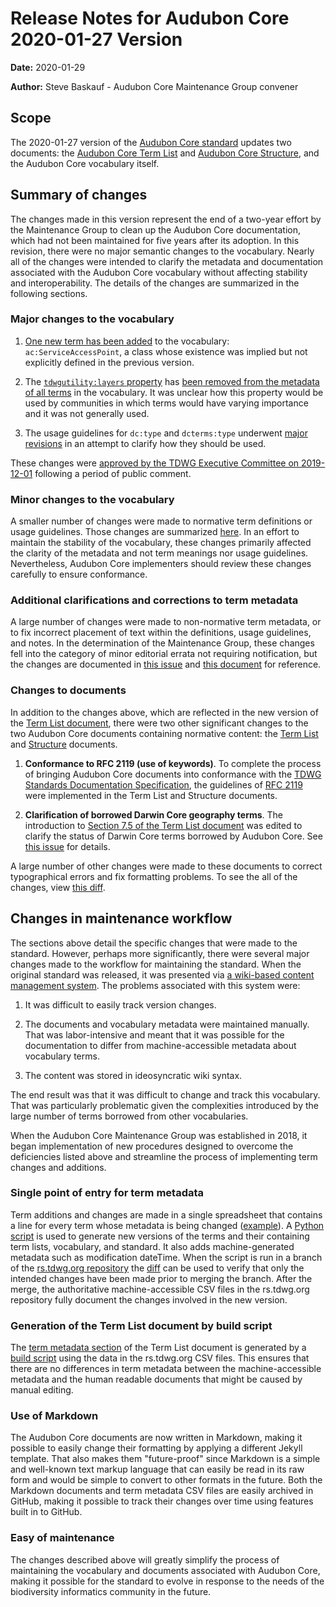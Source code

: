 # Release Notes for Audubon Core 2020-01-27 Version

**Date:** 2020-01-29

**Author:** Steve Baskauf - Audubon Core Maintenance Group convener

## Scope

The 2020-01-27 version of the [Audubon Core standard](https://www.tdwg.org/standards/ac/) updates two documents: the [Audubon Core Term List](https://tdwg.github.io/ac/termlist/) and [Audubon Core Structure](https://tdwg.github.io/ac/structure/), and the Audubon Core vocabulary itself.

## Summary of changes

The changes made in this version represent the end of a two-year effort by the Maintenance Group to clean up the Audubon Core documentation, which had not been maintained for five years after its adoption. In this revision, there were no major semantic changes to the vocabulary. Nearly all of the changes were intended to clarify the metadata and documentation associated with the Audubon Core vocabulary without affecting stability and interoperability. The details of the changes are summarized in the following sections.

### Major changes to the vocabulary

1. [One new term has been added](https://github.com/tdwg/ac/issues/137) to the vocabulary: `ac:ServiceAccessPoint`, a class whose existence was implied but not explicitly defined in the previous version.

1. The [`tdwgutility:layers` property](https://tdwg.github.io/ac/termlist/2013-10-23#4-layers) has [been removed from the metadata of all terms](https://github.com/tdwg/ac/issues/143) in the vocabulary. It was unclear how this property would be used by communities in which terms would have varying importance and it was not generally used.

1. The usage guidelines for `dc:type` and `dcterms:type` underwent [major revisions](https://github.com/tdwg/ac/issues/144) in an attempt to clarify how they should be used.

These changes were [approved by the TDWG Executive Committee on 2019-12-01](https://github.com/tdwg/rs.tdwg.org/blob/master/decisions/decisions.csv) following a period of public comment.

### Minor changes to the vocabulary

A smaller number of changes were made to normative term definitions or usage guidelines. Those changes are summarized [here](https://github.com/tdwg/ac/blob/master/historical/minor-errata-definition-changes-2020-01-27-version.pdf). In an effort to maintain the stability of the vocabulary, these changes primarily affected the clarity of the metadata and not term meanings nor usage guidelines. Nevertheless, Audubon Core implementers should review these changes carefully to ensure conformance.

### Additional clarifications and corrections to term metadata

A large number of changes were made to non-normative term metadata, or to fix incorrect placement of text within the definitions, usage guidelines, and notes. In the determination of the Maintenance Group, these changes fell into the category of minor editorial errata not requiring notification, but the changes are documented in [this issue](https://github.com/tdwg/ac/issues/130) and [this document](https://docs.google.com/document/d/12Ck4t_x9LtG0BgPuBcNNqtYppNCP_Rj5F7bdgkmFvGY/edit?usp=sharing) for reference.

### Changes to documents

In addition to the changes above, which are reflected in the new version of the [Term List document](https://tdwg.github.io/ac/termlist/), there were two other significant changes to the two Audubon Core documents containing normative content: the [Term List](https://tdwg.github.io/ac/termlist/) and [Structure](https://tdwg.github.io/ac/structure/) documents.

1. **Conformance to RFC 2119 (use of keywords)**. To complete the process of bringing Audubon Core documents into conformance with the [TDWG Standards Documentation Specification](https://github.com/tdwg/vocab/blob/master/sds/documentation-specification.md), the guidelines of [RFC 2119](http://tools.ietf.org/html/rfc2119) were implemented in the Term List and Structure documents.

1. **Clarification of borrowed Darwin Core geography terms**. The introduction to [Section 7.5 of the Term List document](https://tdwg.github.io/ac/termlist/#75-geography-vocabulary) was edited to clarify the status of Darwin Core terms borrowed by Audubon Core. See [this issue](https://github.com/tdwg/ac/issues/134) for details.

A large number of other changes were made to these documents to correct typographical errors and fix formatting problems. To see the all of the changes, view [this diff](https://github.com/tdwg/ac/pull/155/files).

## Changes in maintenance workflow

The sections above detail the specific changes that were made to the standard. However, perhaps more significantly, there were several major changes made to the workflow for maintaining the standard. When the original standard was released, it was presented via [a wiki-based content management system](https://terms.tdwg.org/wiki/Audubon_Core). The problems associated with this system were:

1. It was difficult to easily track version changes.

1. The documents and vocabulary metadata were maintained manually. That was labor-intensive and meant that it was possible for the documentation to differ from machine-accessible metadata about vocabulary terms.

1. The content was stored in ideosyncratic wiki syntax.

The end result was that it was difficult to change and track this vocabulary. That was particularly problematic given the complexities introduced by the large number of terms borrowed from other vocabularies.

When the Audubon Core Maintenance Group was established in 2018, it began implementation of new procedures designed to overcome the deficiencies listed above and streamline the process of implementing term changes and additions.  

### Single point of entry for term metadata

Term additions and changes are made in a single spreadsheet that contains a line for every term whose metadata is being changed ([example](https://github.com/tdwg/rs.tdwg.org/blob/master/process/ac-revisions-2020-01-27/audubon-revisions.csv)). A [Python script](https://github.com/tdwg/rs.tdwg.org/blob/master/process/process_rs_tdwg_org.ipynb) is used to generate new versions of the terms and their containing term lists, vocabulary, and standard. It also adds machine-generated metadata such as modification dateTime. When the script is run in a branch of the [rs.tdwg.org repository](https://github.com/tdwg/rs.tdwg.org) the [diff](https://github.com/tdwg/rs.tdwg.org/pull/32/files) can be used to verify that only the intended changes have been made prior to merging the branch. After the merge, the authoritative machine-accessible CSV files in the rs.tdwg.org repository fully document the changes involved in the new version.

### Generation of the Term List document by build script

The [term metadata section](https://tdwg.github.io/ac/termlist/#7-vocabularies) of the Term List document is generated by a [build script](https://github.com/tdwg/ac/blob/master/code/build_page.py) using the data in the rs.tdwg.org CSV files. This ensures that there are no differences in term metadata between the machine-accessible metadata and the human readable documents that might be caused by manual editing.

### Use of Markdown

The Audubon Core documents are now written in Markdown, making it possible to easily change their formatting by applying a different Jekyll template. That also makes them "future-proof" since Markdown is a simple and well-known text markup language that can easily be read in its raw form and would be simple to convert to other formats in the future.  Both the Markdown documents and term metadata CSV files are easily archived in GitHub, making it possible to track their changes over time using features built in to GitHub.

### Easy of maintenance

The changes described above will greatly simplify the process of maintaining the vocabulary and documents associated with Audubon Core, making it possible for the standard to evolve in response to the needs of the biodiversity informatics community in the future.
